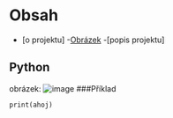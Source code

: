 # Obsah
- [o projektu]
-[Obrázek](#obrázek)
-[popis projektu]
## Python
obrázek: ![image](https://github.com/user-attachments/assets/8fa8830a-3076-45ed-b591-891ead5df8f8)
###Příklad
```
print(ahoj)
```
